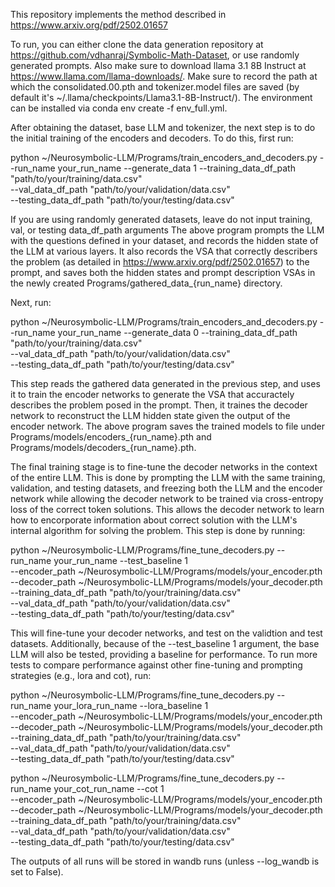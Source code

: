 This repository implements the method described in https://www.arxiv.org/pdf/2502.01657

To run, you can either clone the data generation repository at https://github.com/vdhanraj/Symbolic-Math-Dataset, or use randomly generated prompts. Also make sure to download llama 3.1 8B Instruct at https://www.llama.com/llama-downloads/. Make sure to record the path at which the consolidated.00.pth and tokenizer.model files are saved (by default it's ~/.llama/checkpoints/Llama3.1-8B-Instruct/). The environment can be installed via conda env create -f env_full.yml.

After obtaining the dataset, base LLM and tokenizer, the next step is to do the initial training of the encoders and decoders. To do this, first run:

python ~/Neurosymbolic-LLM/Programs/train_encoders_and_decoders.py --run_name your_run_name --generate_data 1
                                                                   --training_data_df_path "path/to/your/training/data.csv" \
                                                                   --val_data_df_path "path/to/your/validation/data.csv" \
                                                                   --testing_data_df_path "path/to/your/testing/data.csv"

If you are using randomly generated datasets, leave do not input training, val, or testing data_df_path arguments
The above program prompts the LLM with the questions defined in your dataset, and records the hidden state of the LLM at various layers. It also records the VSA that correctly describers the problem (as detailed in https://www.arxiv.org/pdf/2502.01657) to the prompt, and saves both the hidden states and prompt description VSAs in the newly created Programs/gathered_data_{run_name} directory. 

Next, run:

python ~/Neurosymbolic-LLM/Programs/train_encoders_and_decoders.py --run_name your_run_name --generate_data 0
                                                                   --training_data_df_path "path/to/your/training/data.csv" \
                                                                   --val_data_df_path "path/to/your/validation/data.csv" \
                                                                   --testing_data_df_path "path/to/your/testing/data.csv"

This step reads the gathered data generated in the previous step, and uses it to train the encoder networks to generate the VSA that accuractely describes the problem posed in the prompt. Then, it traines the decoder network to reconstruct the LLM hidden state given the output of the encoder network. The above program saves the trained models to file under Programs/models/encoders_{run_name}.pth and Programs/models/decoders_{run_name}.pth. 

The final training stage is to fine-tune the decoder networks in the context of the entire LLM. This is done by prompting the LLM with the same training, validation, and testing datasets, and freezing both the LLM and the encoder network while allowing the decoder network to be trained via cross-entropy loss of the correct token solutions. This allows the decoder network to learn how to encorporate information about correct solution with the LLM's internal algorithm for solving the problem. This step is done by running:

python ~/Neurosymbolic-LLM/Programs/fine_tune_decoders.py --run_name your_run_name --test_baseline 1 \
                                                          --encoder_path ~/Neurosymbolic-LLM/Programs/models/your_encoder.pth \
                                                          --decoder_path ~/Neurosymbolic-LLM/Programs/models/your_decoder.pth \
                                                          --training_data_df_path "path/to/your/training/data.csv" \
                                                          --val_data_df_path "path/to/your/validation/data.csv" \
                                                          --testing_data_df_path "path/to/your/testing/data.csv"

This will fine-tune your decoder networks, and test on the validtion and test datasets. Additionally, because of the --test_baseline 1 argument, the base LLM will also be tested, providing a baseline for performance. To run more tests to compare performance against other fine-tuning and prompting strategies (e.g., lora and cot), run:

python ~/Neurosymbolic-LLM/Programs/fine_tune_decoders.py --run_name your_lora_run_name --lora_baseline 1 \
                                                          --encoder_path ~/Neurosymbolic-LLM/Programs/models/your_encoder.pth \
                                                          --decoder_path ~/Neurosymbolic-LLM/Programs/models/your_decoder.pth \
                                                          --training_data_df_path "path/to/your/training/data.csv" \
                                                          --val_data_df_path "path/to/your/validation/data.csv" \
                                                          --testing_data_df_path "path/to/your/testing/data.csv"

python ~/Neurosymbolic-LLM/Programs/fine_tune_decoders.py --run_name your_cot_run_name --cot 1 \
                                                          --encoder_path ~/Neurosymbolic-LLM/Programs/models/your_encoder.pth \
                                                          --decoder_path ~/Neurosymbolic-LLM/Programs/models/your_decoder.pth \
                                                          --training_data_df_path "path/to/your/training/data.csv" \
                                                          --val_data_df_path "path/to/your/validation/data.csv" \
                                                          --testing_data_df_path "path/to/your/testing/data.csv"

The outputs of all runs will be stored in wandb runs (unless --log_wandb is set to False).
